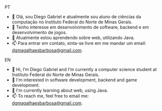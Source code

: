 PT

- 👋 Olá, sou Diego Gabriel e atualmente sou aluno de ciências da computação no Instituto Federal do Norte de Minas Gerais.
- 👀 Tenho interesse em desenvolvimento de software, backend e em desenvolvimento de jogos. 
- 🌱 Atualmente estou aprendendo sobre web, utilizando Java.
- 📫 Para entrar em contato, sinta-se livre em me mandar um email: dgmagalhaesbarbosa@gmail.com.

EN

- 👋 Hi, I’m Diego Gabriel and I'm currently a computer science student at Instituto Federal do Norte de Minas Gerais.
- 👀 I'm interested in software development, backend and game development.
- 🌱 I'm currently learning about web, using Java.
- 📫 To reach me, feel free to email me: dgmagalhaesbarbosa@gmail.com.



<!---
DiegogMagalhaes/DiegogMagalhaes is a ✨ special ✨ repository because its `README.md` (this file) appears on your GitHub profile.
You can click the Preview link to take a look at your changes.
--->
